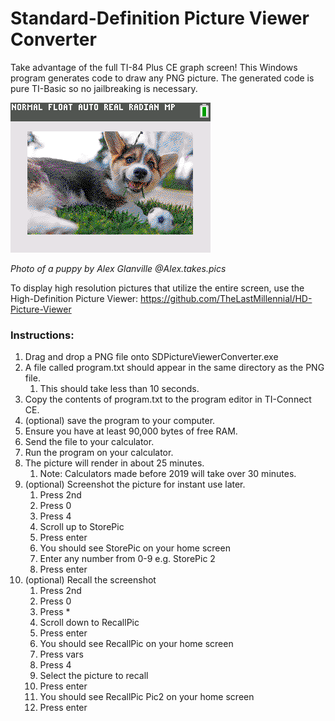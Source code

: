 # Standard-Definition Picture Viewer Converter

Take advantage of the full TI-84 Plus CE graph screen! This Windows program generates code to draw any PNG picture. 
The generated code is pure TI-Basic so no jailbreaking is necessary.

![Example Picture](example-result.png "Example")

*Photo of a puppy by Alex Glanville @Alex.takes.pics*

To display high resolution pictures that utilize the entire screen, use the High-Definition Picture Viewer: https://github.com/TheLastMillennial/HD-Picture-Viewer

### Instructions:
1. Drag and drop a PNG file onto SDPictureViewerConverter.exe
1. A file called program.txt should appear in the same directory as the PNG file.
    1. This should take less than 10 seconds. 
1. Copy the contents of program.txt to the program editor in TI-Connect CE.
1. (optional) save the program to your computer.
1. Ensure you have at least 90,000 bytes of free RAM.
1. Send the file to your calculator.
1. Run the program on your calculator.
1. The picture will render in about 25 minutes. 
    1. Note: Calculators made before 2019 will take over 30 minutes.
1. (optional) Screenshot the picture for instant use later.
    1. Press 2nd 
	1. Press 0
	1. Press 4
	1. Scroll up to StorePic
	1. Press enter
	1. You should see StorePic on your home screen
	1. Enter any number from 0-9 e.g. StorePic 2
	1. Press enter
1. (optional) Recall the screenshot
    1. Press 2nd 
	1. Press 0
	1. Press *
	1. Scroll down to RecallPic
	1. Press enter
	1. You should see RecallPic on your home screen
	1. Press vars
	1. Press 4
	1. Select the picture to recall
	1. Press enter
	1. You should see RecallPic Pic2 on your home screen
	1. Press enter